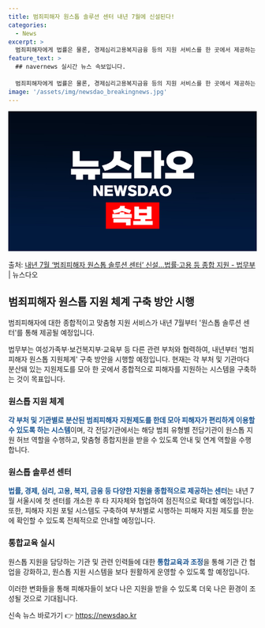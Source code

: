 ```yaml
---
title: 범죄피해자 원스톱 솔루션 센터 내년 7월에 신설된다!
categories:
  - News
excerpt: >
  범죄피해자에게 법률은 물론, 경제심리고용복지금융 등의 지원 서비스를 한 곳에서 제공하는 원스톱 솔루션 센터가…
feature_text: >
  ## navernews 실시간 뉴스 속보입니다.

  범죄피해자에게 법률은 물론, 경제심리고용복지금융 등의 지원 서비스를 한 곳에서 제공하는 원스톱 솔루션 센터가…
image: '/assets/img/newsdao_breakingnews.jpg'
---
```


![뉴스다오 속보](/assets/img/newsdao_breakingnews.jpg)

<p>출처: <a href="https://newsdao.kr/2881" rel="dofollow">내년 7월 ‘범죄피해자 원스톱 솔루션 센터’ 신설…법률·고용 등 종합 지원 - 법무부</a> | 뉴스다오</p>

<h2 data-ke-size="size26">범죄피해자 원스톱 지원 체계 구축 방안 시행</h2>
범죄피해자에 대한 종합적이고 맞춤형 지원 서비스가 내년 7월부터 '원스톱 솔루션 센터'를 통해 제공될 예정입니다.

<p data-ke-size="size16">법무부는 여성가족부·보건복지부·교육부 등 다른 관련 부처와 협력하여, 내년부터 '범죄피해자 원스톱 지원체계' 구축 방안을 시행할 예정입니다. 현재는 각 부처 및 기관마다 분산돼 있는 지원제도를 모아 한 곳에서 종합적으로 피해자를 지원하는 시스템을 구축하는 것이 목표입니다.</p>

<h3 data-ke-size="size24">원스톱 지원 체계</h3>
<b><span style="color: #1a5490;">각 부처 및 기관별로 분산된 범죄피해자 지원제도를 한데 모아 피해자가 편리하게 이용할 수 있도록 하는 시스템</span></b>이며, 각 전담기관에서는 해당 범죄 유형별 전담기관이 원스톱 지원 허브 역할을 수행하고, 맞춤형 종합지원을 받을 수 있도록 안내 및 연계 역할을 수행합니다.

<h3 data-ke-size="size24">원스톱 솔루션 센터</h3>
<b><span style="color: #1a5490;">법률, 경제, 심리, 고용, 복지, 금융 등 다양한 지원을 종합적으로 제공하는 센터</span></b>는 내년 7월 서울시에 첫 센터를 개소한 후 타 지자체와 협업하여 점진적으로 확대할 예정입니다. 또한, 피해자 지원 포털 시스템도 구축하여 부처별로 시행하는 피해자 지원 제도를 한눈에 확인할 수 있도록 전체적으로 안내할 예정입니다.

<h3 data-ke-size="size24">통합교육 실시</h3>
원스톱 지원을 담당하는 기관 및 관련 인력들에 대한 <b><span style="color: #1a5490;">통합교육과 조정</span></b>을 통해 기관 간 협업을 강화하고, 원스톱 지원 시스템을 보다 원활하게 운영할 수 있도록 할 예정입니다.

이러한 변화들을 통해 피해자들이 보다 나은 지원을 받을 수 있도록 더욱 나은 환경이 조성될 것으로 기대됩니다. 

신속 뉴스 바로가기 👉 <a href="https://newsdao.kr" rel="dofollow">https://newsdao.kr</a>


